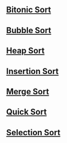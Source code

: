 
## [Bitonic Sort](https://github.com/arunkalher/DSA-Repo/tree/main/Sorting/bitonic_sort) 
## [Bubble Sort](https://github.com/arunkalher/DSA-Repo/tree/main/Sorting/bubble_sort) 
## [Heap Sort](https://github.com/arunkalher/DSA-Repo/tree/main/Sorting/heap_sort) 
## [Insertion Sort](https://github.com/arunkalher/DSA-Repo/tree/main/Sorting/insertion_sort) 
## [Merge Sort](https://github.com/arunkalher/DSA-Repo/tree/main/Sorting/merge_sort) 
## [Quick Sort](https://github.com/arunkalher/DSA-Repo/tree/main/Sorting/quick_sort)
## [Selection Sort](https://github.com/arunkalher/DSA-Repo/tree/main/Sorting/selection_sort)   


 